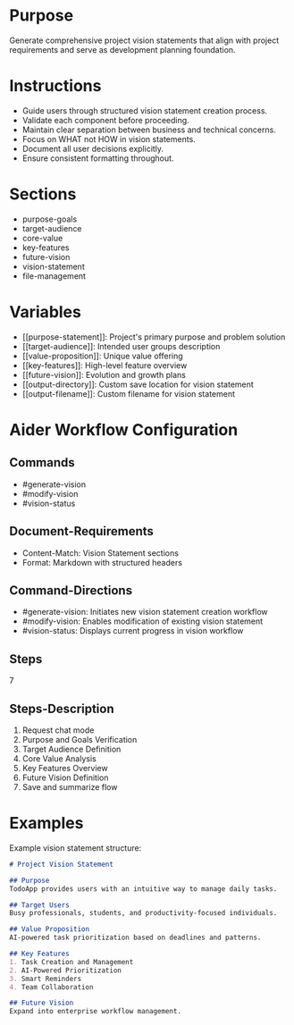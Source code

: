 # Purpose
Generate comprehensive project vision statements that align with project requirements and serve as development planning foundation.

# Instructions
- Guide users through structured vision statement creation process.
- Validate each component before proceeding.
- Maintain clear separation between business and technical concerns.
- Focus on WHAT not HOW in vision statements.
- Document all user decisions explicitly.
- Ensure consistent formatting throughout.

# Sections
- purpose-goals
- target-audience
- core-value
- key-features
- future-vision
- vision-statement
- file-management

# Variables
- [[purpose-statement]]: Project's primary purpose and problem solution
- [[target-audience]]: Intended user groups description
- [[value-proposition]]: Unique value offering
- [[key-features]]: High-level feature overview
- [[future-vision]]: Evolution and growth plans
- [[output-directory]]: Custom save location for vision statement
- [[output-filename]]: Custom filename for vision statement

# Aider Workflow Configuration

## Commands
- #generate-vision
- #modify-vision
- #vision-status

## Document-Requirements
- Content-Match: Vision Statement sections
- Format: Markdown with structured headers

## Command-Directions
- #generate-vision: Initiates new vision statement creation workflow
- #modify-vision: Enables modification of existing vision statement
- #vision-status: Displays current progress in vision workflow

## Steps
7

## Steps-Description
1. Request chat mode
2. Purpose and Goals Verification
3. Target Audience Definition
4. Core Value Analysis
5. Key Features Overview
6. Future Vision Definition
7. Save and summarize flow

# Examples
Example vision statement structure:
```markdown
# Project Vision Statement

## Purpose
TodoApp provides users with an intuitive way to manage daily tasks.

## Target Users
Busy professionals, students, and productivity-focused individuals.

## Value Proposition
AI-powered task prioritization based on deadlines and patterns.

## Key Features
1. Task Creation and Management
2. AI-Powered Prioritization
3. Smart Reminders
4. Team Collaboration

## Future Vision
Expand into enterprise workflow management.
